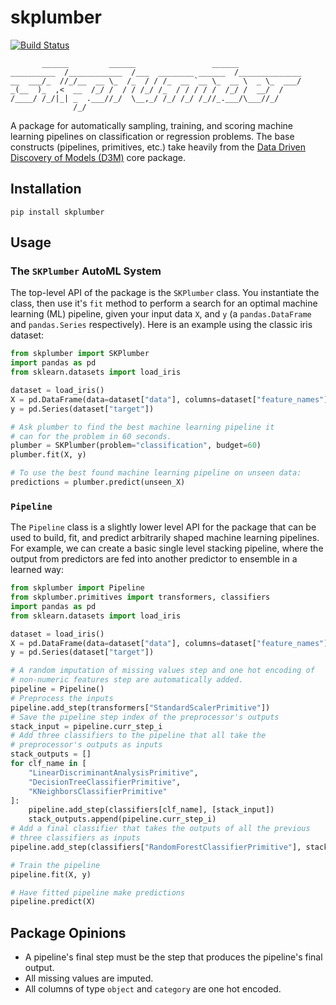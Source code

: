 # skplumber

[![Build Status](https://travis-ci.org/epeters3/skplumber.svg?branch=master)](https://travis-ci.org/epeters3/skplumber)

```
       ______         ______                 ______
__________  /____________  /___  ________ ______  /______________
__  ___/_  //_/__  __ \_  /_  / / /_  __ `__ \_  __ \  _ \_  ___/
_(__  )_  ,<  __  /_/ /  / / /_/ /_  / / / / /  /_/ /  __/  /
/____/ /_/|_| _  .___//_/  \__,_/ /_/ /_/ /_//_.___/\___//_/
              /_/
```

A package for automatically sampling, training, and scoring machine learning pipelines on classification or regression problems. The base constructs (pipelines, primitives, etc.) take heavily from the [Data Driven Discovery of Models (D3M)](https://docs.datadrivendiscovery.org/) core package.

## Installation

```shell
pip install skplumber
```

## Usage

### The `SKPlumber` AutoML System

The top-level API of the package is the `SKPlumber` class. You instantiate the class, then use it's `fit` method to perform a search for an optimal machine learning (ML) pipeline, given your input data `X`, and `y` (a `pandas.DataFrame` and `pandas.Series` respectively). Here is an example using the classic iris dataset:

```python
from skplumber import SKPlumber
import pandas as pd
from sklearn.datasets import load_iris

dataset = load_iris()
X = pd.DataFrame(data=dataset["data"], columns=dataset["feature_names"])
y = pd.Series(dataset["target"])

# Ask plumber to find the best machine learning pipeline it
# can for the problem in 60 seconds.
plumber = SKPlumber(problem="classification", budget=60)
plumber.fit(X, y)

# To use the best found machine learning pipeline on unseen data:
predictions = plumber.predict(unseen_X)
```

### `Pipeline`

The `Pipeline` class is a slightly lower level API for the package that can be used to build, fit, and predict arbitrarily shaped machine learning pipelines. For example, we can create a basic single level stacking pipeline, where the output from predictors are fed into another predictor to ensemble in a learned way:

```python
from skplumber import Pipeline
from skplumber.primitives import transformers, classifiers
import pandas as pd
from sklearn.datasets import load_iris

dataset = load_iris()
X = pd.DataFrame(data=dataset["data"], columns=dataset["feature_names"])
y = pd.Series(dataset["target"])

# A random imputation of missing values step and one hot encoding of
# non-numeric features step are automatically added.
pipeline = Pipeline()
# Preprocess the inputs
pipeline.add_step(transformers["StandardScalerPrimitive"])
# Save the pipeline step index of the preprocessor's outputs
stack_input = pipeline.curr_step_i
# Add three classifiers to the pipeline that all take the
# preprocessor's outputs as inputs
stack_outputs = []
for clf_name in [
    "LinearDiscriminantAnalysisPrimitive",
    "DecisionTreeClassifierPrimitive",
    "KNeighborsClassifierPrimitive"
]:
    pipeline.add_step(classifiers[clf_name], [stack_input])
    stack_outputs.append(pipeline.curr_step_i)
# Add a final classifier that takes the outputs of all the previous
# three classifiers as inputs
pipeline.add_step(classifiers["RandomForestClassifierPrimitive"], stack_outputs)

# Train the pipeline
pipeline.fit(X, y)

# Have fitted pipeline make predictions
pipeline.predict(X)
```

## Package Opinions

- A pipeline's final step must be the step that produces the pipeline's final output.
- All missing values are imputed.
- All columns of type `object` and `category` are one hot encoded.
